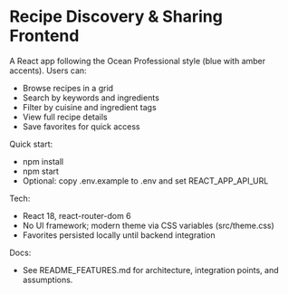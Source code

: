 # Recipe Discovery & Sharing Frontend

A React app following the Ocean Professional style (blue with amber accents). Users can:
- Browse recipes in a grid
- Search by keywords and ingredients
- Filter by cuisine and ingredient tags
- View full recipe details
- Save favorites for quick access

Quick start:
- npm install
- npm start
- Optional: copy .env.example to .env and set REACT_APP_API_URL

Tech:
- React 18, react-router-dom 6
- No UI framework; modern theme via CSS variables (src/theme.css)
- Favorites persisted locally until backend integration

Docs:
- See README_FEATURES.md for architecture, integration points, and assumptions.
